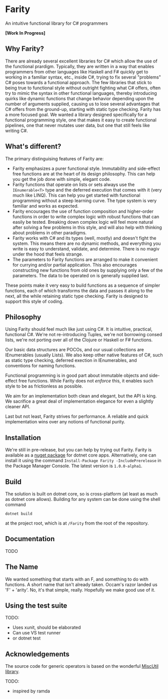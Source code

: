 # Farity
An intuitive functional library for C# programmers

**[Work In Progress]**

## Why Farity?

There are already several excellent libraries for C# which allow the use of the functional prardigm. Typically, they are written in a way that enables programmers from other languages like Haskell and F# quickly get to working in a familiar syntax, etc., inside C#, trying to fix several "problems" C# poses towards a functional approach. The few libraries that stick to being true to functional style without outright fighting what C# offers, often try to mimic the syntax in other functional languages, thereby introducing quirks like dynamic functions that change behavior depending upon the number of arguments supplied, causing us to lose several advantages that C# offers from the ground-up, starting with static type checking. Farity has a more focused goal. We wanted a library designed specifically for a functional programming style, one that makes it easy to create functional pipelines, one that never mutates user data, but one that still feels like writing C#.

## What's different?

The primary distinguising features of Farity are:

* Farity emphasizes a purer functional style. Immutability and side-effect free functions are at the heart of its design philosophy. This can help you get the job done with simple, elegant code.
* Farity functions that operate on lists or sets always use the `IEnumerable<T>` type and the deferred execution that comes with it (very much like LINQ). This can help you get started with functional programming without a steep learning curve. The type system is very familiar and works as expected.
* Farity encourages the use of function composition and higher-order functions in order to write complex logic with robust functions that can easily be tested. Breaking down complex logic will feel more natural after solving a few problems in this style, and will also help with thinking about problems in other paradigms.
* Farity works with C# and its types (well, mostly) and doesn't fight the system. This means there are no dynamic methods, and everything you write is easy to understand, validate, and determine. There is no magiv under the hood that feels strange.
* The parameters to Farity functions are arranged to make it convenient for currying and/or partial application. This also encourages constructing new functions from old ones by supplying only a few of the parameters. The data to be operated on is generally supplied last.

These points make it very easy to build functions as a sequence of simpler functions, each of which transforms the data and passes it along to the next, all the while retaining static type checking. Farity is designed to support this style of coding.

## Philosophy

Using Farity should feel much like just using C#. It is intuitive, practical, functional C#. We're not re-introducing Tuples, we're not borrowing consed lists, we're not porting over all of the Clojure or Haskell or F# functions.

Our basic data structures are POCOs, and our usual collections are IEnumerables (usually Lists). We also keep other native features of C#, such as static type checking, deferred exection in IEnumerables, and conventions for naming functions.

Functional programming is in good part about immutable objects and side-effect free functions. While Farity does not _enforce_ this, it enables such style to be as frictionless as possible.

We aim for an implementation both clean and elegant, but the API is king. We sacrifice a great deal of implementation elegance for even a slightly cleaner API.

Last but not least, Farity strives for performance. A reliable and quick implementation wins over any notions of functional purity.

## Installation

We're still in pre-release, but you can help by trying out Farity. Farity is available as a [nuget package](https://www.nuget.org/packages/Farity/1.0.0-alpha1) for dotnet core apps. Alternatively, one can install it using the command `Install-Package Farity -IncludePrerelease` in the Package Manager Console. The latest version is `1.0.0-alpha1`.

## Build

The solution is built on dotnet core, so is cross-platform (at least as much as dotnet core allows). Building for any system can be done using the shell command

`dotnet build`

at the project root, which is at `/Farity` from the root of the repository.

## Documentation

TODO

## The Name

We wanted something that starts with an F, and something to do with functions. A short name that isn't already taken. Occam's razor landed us 'F' + 'arity'. No, it's that simple, really. Hopefully we make good use of it.

## Using the test suite

TODO:

* Uses xunit, should be elaborated
* Can use VS test runner
* or dotnet test

## Acknowledgements

The source code for generic operators is based on the wonderful [MiscUtil library](http://www.yoda.arachsys.com/csharp/miscutil/).

TODO:

* inspired by ramda
